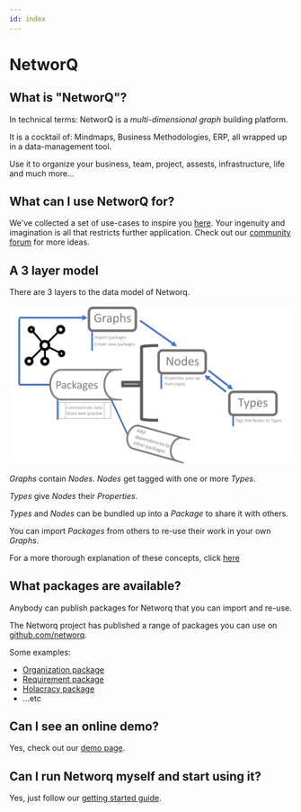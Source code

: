 ```yaml
---
id: index
---
```


# NetworQ

## What is "NetworQ"?

In technical terms: NetworQ is a *multi-dimensional graph* building platform.

It is a cocktail of: Mindmaps, Business Methodologies, ERP, all wrapped up in a data-management tool.

Use it to organize your business, team, project, assests, infrastructure, life and much more...

## What can I use NetworQ for?

We've collected a set of use-cases to inspire you [here](use-cases/). Your ingenuity and imagination is all that restricts further application. Check out our [community forum](#) for more ideas.

## A 3 layer model

There are 3 layers to the data model of Networq. 

![data model](/images/SummaryDataModel.PNG) 

*Graphs* contain *Nodes*. *Nodes* get tagged with one or more *Types*.

*Types* give *Nodes* their *Properties*.

*Types* and *Nodes* can be bundled up into a *Package* to share it with others.

You can import *Packages* from others to re-use their work in your own *Graphs*.

For a more thorough explanation of these concepts, click [here](concepts.html)

## What packages are available?

Anybody can publish packages for Networq that you can import and re-use.

The Networq project has published a range of packages you can use on [github.com/networq](https://github.com/networq).

Some examples:

* [Organization package](https://github.com/networq/organization-package)
* [Requirement package](https://github.com/networq/requirement-package)
* [Holacracy package](https://github.com/networq/holacracy-package)
* ...etc

## Can I see an online demo?

Yes, check out our [demo page](demo.html).

## Can I run Networq myself and start using it?

Yes, just follow our [getting started guide](getting-started.html).